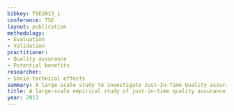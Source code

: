 ```yaml
---
bibkey: TSE2013_1
conference: TSE
layout: publication
methodology:
- Evaluation
- Validation
practitioner:
- Quality assurance
- Potential benefits
researcher:
- Socio-technical effects
summary: A large-scale study to investigate Just-In-Time Quality assurance
title: A large-scale empirical study of just-in-time quality assurance
year: 2013
---
```

